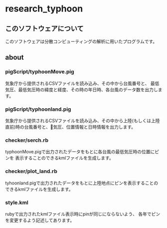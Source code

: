 # research_typhoon
## このソフトウェアについて
このソフトウェアは分散コンピューティングの解析に用いたプログラムです。
## about
### pigScript/typhoonMove.pig
気象庁から提供されるCSVファイルを読み込み、その中から台風番号と、
最低気圧、最低気圧時の緯度と経度、その時の年日時、各台風のデータ数を出力します。
### pigScript/typhoonland.pig
気象庁から提供されるCSVファイルを読み込み、その中から上陸(もしくは上陸直前)時の台風番号と、気圧、位置情報と日時情報を出力します。
### checker/serch.rb
typhoonMove.pigで出力されたデータをもとに各台風の最低気圧時の位置にピンを
表示することのできるkmlファイルを生成します。
### checker/plot_land.rb
tyhoonland.pigで出力されたデータをもとに上陸地点にピンを表示することのできるkmlファイルを生成します。
### style.kml
rubyで出力されたkmlファイル表示時にpinが同じにならないよう、
各年でピンを変更するよう記述してあります。